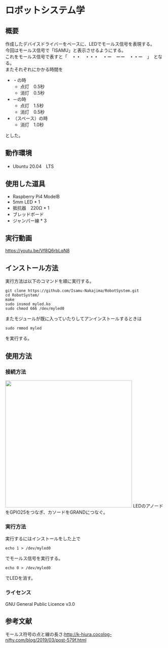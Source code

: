 # ロボットシステム学
## 概要
作成したデバイスドライバーをベースに、LEDでモールス信号を表現する。    
今回はモールス信号で「ISAMU」と表示させるようにする。   
これをモールス信号で表すと「　**・・　・・・　・－　－－　・・－**　」　となる。    
またそれぞれにかかる時間を
- ・の時
   -  点灯　0.5秒
   -  消灯　0.5秒
- －の時
   -  点灯　1.5秒
   -  消灯　0.5秒
- （スペース）の時
   -  消灯　1.0秒

とした。

## 動作環境
- Ubuntu 20.04　LTS

## 使用した道具
- Raspberry Pi4 ModelB
- 5mm LED * 1
- 抵抗器　220Ω * 1
- ブレッドボード
- ジャンパー線 * 3

## 実行動画
<https://youtu.be/Vf8Q6rbLqN8>

## インストール方法
実行方法は以下のコマンドを順に実行する。
```
git clone https://github.com/Isamu-Nakajima/RobotSystem.git
cd RobotSystem/
make
sudo insmod myled.ko
sudo chmod 666 /dev/myled0
```
またモジュールが既に入っていたりしてアンインストールするときは
```
sudo rmmod myled
```
を実行する。

## 使用方法
###  接続方法
<img src= "https://user-images.githubusercontent.com/72371336/100983243-66b89b00-358c-11eb-942b-5874da20c69c.jpeg" width="400" >
LEDのアノードをGPIO25をつなぎ、カソードをGRANDにつなぐ。

###  実行方法
実行するにはインストールをした上で
```
echo 1 > /dev/myled0
```
でモールス信号を実行する。
```
echo 0 > /dev/myled0
```
でLEDを消す。

### ライセンス
GNU General Public Licence v3.0

##  参考文献
モールス符号の点と線の長さ:<http://k-hiura.cocolog-nifty.com/blog/2019/03/post-579f.html>
